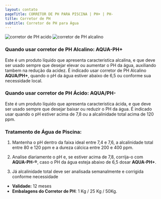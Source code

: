 ```yaml
---
layout: contato
pageTitle: CORRETOR DE PH PARA PISCINA | PH+ | PH- 
title: Corretor de PH
subtitle: Corretor de PH para Água
---
```

<img class="img-responsive pull-right" style="max-width: 55%;" src="../../website/images/corretor de PH acido.png" alt="corretor de PH acido">  
<img class="img-responsive pull-left" style="max-width: 55%;" src="../../website/images/corretor de PH alcalino.png" alt="corretor de PH alcalino">



### Quando usar corretor de PH Alcalino: **AQUA-PH+**

Este é um produto líquido que apresenta caracteristica alcalina, e que deve ser usado sempre que desejar elevar ou aumentar o PH da  água, auxiliando tambem na redução da acidez. 
É indicado usar corretor de PH Alcalino **AQUA/PH+**, quando o pH da água estiver abaixo de 6,5 ou conforme sua necessidade local.
 
### Quando usar corretor de PH Ácido: **AQUA/PH-**

Este é um produto líquido que apresenta caracteristica ácida, e que deve ser usado sempre que desejar baixar ou reduzir o PH da  água.
É indicado usar quando o pH estiver acima de 7,8 ou a alcalinidade total acima de 120 ppm. 

### Tratamento de Água de Piscina:

1) Mantenha o pH dentro da faixa ideal entre 7,4 e 7,6, a alcalinidade total entre 80 e 120 ppm e a dureza cálcica entre 200 e 400 ppm.

2) Analise diariamente o pH e, se estiver acima de 7,8, corrija-o com **AQUA-PH-®**, caso o PH da água esteja abaixo de 6,5 dosar **AQUA-PH+**.

3) Já alcalinidade total deve ser analisada semanalmente e corrigida conforme necessidade  


 
- **Validade:** 12 meses
- **Embalagens do Corretor de PH**: 1 Kg / 25 Kg / 50Kg.

  


